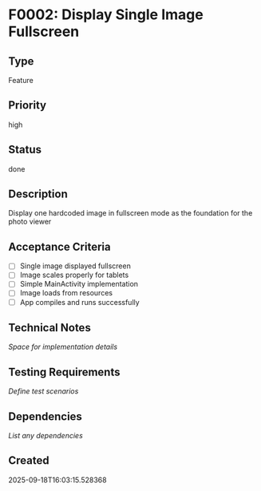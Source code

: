 # F0002: Display Single Image Fullscreen

## Type
Feature

## Priority
high

## Status
done

## Description
Display one hardcoded image in fullscreen mode as the foundation for the photo viewer

## Acceptance Criteria
- [ ] Single image displayed fullscreen
- [ ] Image scales properly for tablets
- [ ] Simple MainActivity implementation
- [ ] Image loads from resources
- [ ] App compiles and runs successfully

## Technical Notes
_Space for implementation details_

## Testing Requirements
_Define test scenarios_

## Dependencies
_List any dependencies_

## Created
2025-09-18T16:03:15.528368

